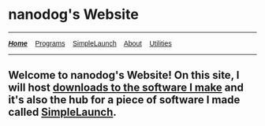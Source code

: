 <div class="container-lg markdown-body my-5 px-3">
<h1>nanodog&#39;s Website</h1>

<hr />
<p><span style="font-family:Lucida Sans Unicode,Lucida Grande,sans-serif"><strong><em><a href="https://thenanodog.github.io"><span style="color:null">Home</span></a></em></strong>&nbsp;&nbsp;&nbsp; <a href="./programs">Programs</a>&nbsp;&nbsp;&nbsp; <a href="./simplelaunch">SimpleLaunch</a>&nbsp;&nbsp;&nbsp; <a href="./about">About</a>&nbsp;&nbsp;&nbsp; <a href="./utilities">Utilities</a></span></p>

<hr />
<h2>Welcome to nanodog&#39;s Website! On this site, I will host <a href="./programs">downloads to the software I make</a> and it&#39;s also the hub for a piece of software I made called <a href="./simplelaunch">SimpleLaunch</a>.</h2>
</div>
